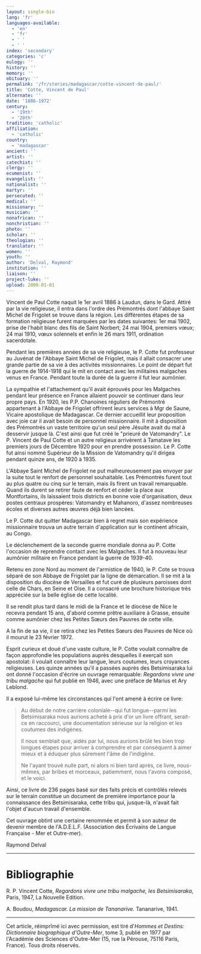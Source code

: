 ```yaml
---
layout: single-bio
lang: 'fr'
languages-available:
  - 'en'
  - 'fr'
  - ' '
  - ' '
index: 'secondary'
categories: 'c'
eulogy: ''
history: ''
memory: ''
obituary: ''
permalink: '/fr/stories/madagascar/cotte-vincent-de-paul/'
title: 'Cotte, Vincent de Paul'
alternate: ''
date: '1886-1972'
century:
  - '19th'
  - '20th'
tradition: 'catholic'
affiliation:
  - 'catholic'
country:
  - 'madagascar'
ancient: ''
artist: ''
catechist: ''
clergy: ''
ecumenist: ''
evangelist: ''
nationalist: ''
martyr: ''
persecuted: ''
medical: ''
missionary: ''
musician: ''
nonafrican: ''
nonchristian: ''
photo: ''
scholar: ''
theologian: ''
translator: ''
women: ''
youth: ''
author: 'Delval, Raymond'
institution: ''
liaison: ''
project-luke: ''
upload: 2000-01-01
---
```



Vincent de Paul Cotte naquit le 1er avril 1886 à Laudun, dans le Gard. Attiré par la vie religieuse, il entra dans l'ordre des Prémontrés dont l'abbaye Saint Michel de Frigolet se trouve dans la région. Les différentes étapes de sa formation religieuse furent marquées par les dates suivantes: 1er mai 1902, prise de l'habit blanc des fils de Saint Norbert; 24 mai 1904, premiers vœux; 24 mai 1910, vœux solennels et enfin le 26 mars 1911, ordination sacerdotale.

Pendant les premières années de sa vie religieuse, le P. Cotte fut professeur au Juvénat de l'Abbaye Saint Michel de Frigolet, mais il allait consacrer une grande partie de sa vie à des activités missionnaires. Le point de départ fut la guerre de 1914-1918 qui le mit en contact avec les militaires malgaches venus en France. Pendant toute la durée de la guerre il fut leur aumônier.

La sympathie et l'attachement qu'il avait éprouvés pour les Malgaches pendant leur présence en France allaient pouvoir se continuer dans leur propre pays. En 1920, les P.P. Chanoines réguliers de Prémontré appartenant à l'Abbaye de Frigolet offrirent leurs services à Mgr de Saune, Vicaire apostolique de Madagascar. Ce dernier accueillit leur proposition avec joie car il avait besoin de personnel missionnaire. Il mit à disposition des Prémontrés un vaste territoire qu'un seul père Jésuite avait du mal à desservir jusque là. C'est ainsi que fut créé le "prieuré de Vatomandry". Le P. Vincent de Paul Cotte et un autre religieux arrivèrent à Tamatave les premiers jours de Décembre 1920 pour en prendre possession. Le P. Cotte fut ainsi nommé Supérieur de la Mission de Vatomandry qu'il dirigea pendant quinze ans, de 1920 à 1935.

L'Abbaye Saint Michel de Frigolet ne put malheureusement pas envoyer par la suite tout le renfort de personnel souhaitable. Les Prémontrés furent tout au plus quatre ou cinq sur le terrain, mais ils firent un travail remarquable. Quand ils durent se retirer faute de renfort et céder la place aux Montfortains, ils laissaient trois districts en bonne voie d'organisation, deux postes centraux prospères: Vatomandry et Mahanoro, d'assez nombreuses écoles et diverses autres œuvres déjà bien lancées.

Le P. Cotte dut quitter Madagascar bien à regret mais son expérience missionnaire trouva un autre terrain d'application sur le continent africain, au Congo.

Le déclenchement de la seconde guerre mondiale donna au P. Cotte l'occasion de reprendre contact avec les Malgaches. Il fut à nouveau leur aumônier militaire en France pendant la guerre de 1939-40.

Retenu en zone Nord au moment de l'armistice de 1940, le P. Cote se trouva séparé de son Abbaye de Frigolet par la ligne de démarcation. Il se mit à la disposition du diocèse de Versailles et fut curé de plusieurs paroisses dont celle de Chars, en Seine et Oise. Il a consacré une brochure historique très appréciée sur la belle église de cette localité.

Il se rendit plus tard dans le midi de la France et le diocèse de Nice le recevra pendant 15 ans, d'abord comme prêtre auxiliaire à Grasse, ensuite comme aumônier chez les Petites Sœurs des Pauvres de cette ville.

A la fin de sa vie, il se retira chez les Petites Sœurs des Pauvres de Nice où il mourut le 23 février 1972.

Esprit curieux et doué d'une vaste culture, le P. Cotte voulait connaître de façon approfondie les populations auprès desquelles il exerçait son apostolat: il voulait connaître leur langue, leurs coutumes, leurs croyances religieuses. Les quinze années qu'il a passées auprès des Betsimisaraka lui ont donné l'occasion d'écrire un ouvrage remarquable: *Regardons vivre une tribu malgache* qui fut publié en 1946, avec une préface de Marius et Ary Leblond.

Il a exposé lui-même les circonstances qui l'ont amené à écrire ce livre:

> Au début de notre carrière coloniale--qui fut longue--parmi les Betsimisaraka nous aurions acheté à prix d'or un livre offrant, serait-ce en raccourci, une documentation sérieuse sur la religion et les coutumes des indigènes.
> 
> 
> 
> Il nous semblait que, aidés par lui, nous aurions brûlé les bien trop longues étapes pour arriver à comprendre et par conséquent à aimer mieux et à éduquer plus sûrement l'âme de l'indigène.
> 
> 
> 
> Ne l'ayant trouvé nulle part, ni alors ni bien tard après, ce livre, nous-mêmes, par bribes et morceaux, patiemment, nous l'avons composé, et le voici.
> 
> 

Ainsi, ce livre de 236 pages basé sur des faits précis et contrôlés relevés sur le terrain constitue un document de première importance pour la connaissance des Betsimisaraka, cette tribu qui, jusque-là, n'avait fait l'objet d'aucun travail d'ensemble.

Cet ouvrage obtint une certaine renommée et permit à son auteur de devenir membre de l'A.D.E.L.F. (Association des Écrivains de Langue Française - Mer et Outre-mer).

Raymond Delval

---

# Bibliographie

R. P. Vincent Cotte, *Regardons vivre une tribu malgache, les Betsimisaraka*, Paris, 1947, La Nouvelle Edition.

A. Boudou, *Madagascar. La mission de Tananarive.* Tananarive, 1941.

---

Cet article, réimprîmé ici avec permission, est tiré d'*Hommes et Destins: Dictionnaire biographique d'Outre-Mer*, tome 3, publié en 1977 par l'Académie des Sciences d'Outre-Mer (15, rue la Pérouse, 75116 Paris, France). Tous droits réservés.